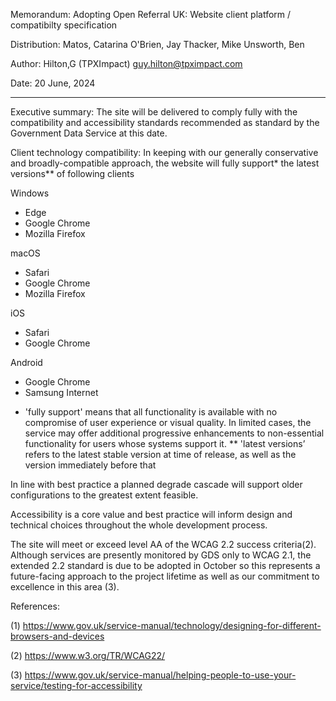 Memorandum:
Adopting Open Referral UK: Website client platform / compatibilty specification

Distribution:
Matos, Catarina
O'Brien, Jay
Thacker, Mike
Unsworth, Ben

Author:
Hilton,G (TPXImpact) guy.hilton@tpximpact.com

Date:
20 June, 2024

---

Executive summary:
The site will be delivered to comply fully with the compatibility and accessibility standards recommended as standard by the Government Data Service at this date.

Client technology compatibility:
In keeping with our generally conservative and broadly-compatible approach, the website will fully support\* the latest versions\*\* of following clients

Windows

- Edge
- Google Chrome
- Mozilla Firefox

macOS

- Safari
- Google Chrome
- Mozilla Firefox

iOS

- Safari
- Google Chrome

Android

- Google Chrome
- Samsung Internet

* 'fully support' means that all functionality is available with no compromise of user experience or visual quality. In limited cases, the service may offer additional progressive enhancements to non-essential functionality for users whose systems support it.
  \*\* 'latest versions’ refers to the latest stable version at time of release, as well as the version immediately before that

In line with best practice a planned degrade cascade will support older configurations to the greatest extent feasible.

Accessibility is a core value and best practice will inform design and technical choices throughout the whole development process.

The site will meet or exceed level AA of the WCAG 2.2 success criteria(2). Although services are presently monitored by GDS only to WCAG 2.1, the extended 2.2 standard is due to be adopted in October so this represents a future-facing approach to the project lifetime as well as our commitment to excellence in this area (3).

References:

(1) https://www.gov.uk/service-manual/technology/designing-for-different-browsers-and-devices

(2) https://www.w3.org/TR/WCAG22/

(3) https://www.gov.uk/service-manual/helping-people-to-use-your-service/testing-for-accessibility
